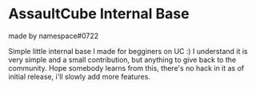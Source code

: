 # AssaultCube Internal Base

made by namespace#0722

Simple little internal base I made for begginers on UC :)
I understand it is very simple and a small contribution, but anything to give back to the community.
Hope somebody learns from this, there's no hack in it as of initial release, i'll slowly add more features.

